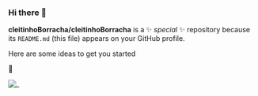 ### Hi there 👋

**cleitinhoBorracha/cleitinhoBorracha** is a ✨ _special_ ✨ repository because its `README.md` (this file) appears on your GitHub profile.

Here are some ideas to get you started

🐴

![_](https://media.tenor.com/5edilfs8l0YAAAAC/ojo-de-gato.gif)
